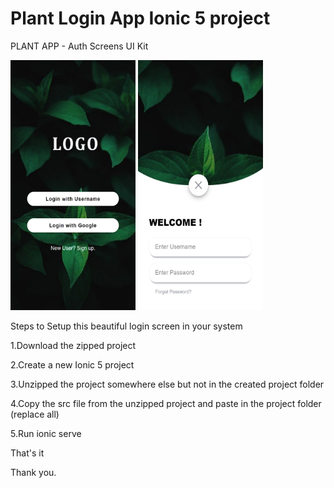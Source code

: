 # Plant Login App Ionic 5 project
PLANT APP - Auth Screens UI Kit


<img src="https://github.com/Nykz/ionicLoginScreenEp1/blob/master/screen1_1.png" width="200" height="400" />
<img src="https://github.com/Nykz/ionicLoginScreenEp1/blob/master/screen1_2.png" width="200" height="400" />

Steps to Setup this beautiful login screen in your system

1.Download the zipped project

2.Create a new Ionic 5 project

3.Unzipped the project somewhere else but not in the created project folder

4.Copy the src file from the unzipped project and paste in the project folder (replace all)

5.Run ionic serve

That's it

Thank you.
